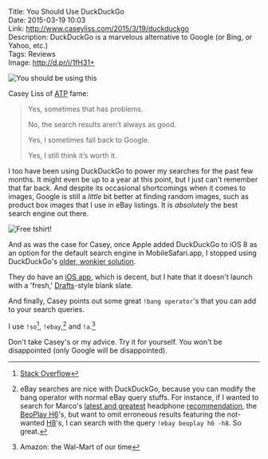 Title: You Should Use DuckDuckGo  
Date: 2015-03-19 10:03  
Link: http://www.caseyliss.com/2015/3/19/duckduckgo  
Description: DuckDuckGo is a marvelous alternative to Google (or Bing, or Yahoo, etc.)  
Tags: Reviews  
Image: http://d.pr/i/1fH31+  

<p><img class="screenshot" src="http://d.pr/i/1fH31+" alt="You should be using this" title="You should be using this">

Casey Liss of [ATP][1] fame:

> Yes, sometimes that has problems.
>
> No, the search results aren’t always as good.
>
> Yes, I sometimes fall back to Google.
>
> Yes, I still think it’s worth it.

I too have been using DuckDuckGo to power my searches for the past few months. It might even be up to a year at this point, but I just can't remember that far back. And despite its occasional shortcomings when it comes to images, Google is still a *little* bit better at finding random images, such as product box images that I use in eBay listings. It is *absolutely* the best search engine out there. 

<p><img class="screenshot" src="http://d.pr/i/10HDI+" alt="Free tshirt!" title="Free tshirt!"></p>

And as was the case for Casey, once Apple added DuckDuckGo to iOS 8 as an option for the default search engine in MobileSafari.app, I stopped using DuckDuckGo's [older, wonkier solution][2].

They do have an [iOS app][3], which is decent, but I hate that it doesn't launch with a 'fresh,' [Drafts][4]-style blank slate. 

And finally, Casey points out some great  `!bang operator`'s that you can add to your search queries.

I use `!so`[^1], `!ebay`,[^2] and `!a`.[^3]

Don't take Casey's or my advice. Try it for yourself. You won't be disappointed (only Google will be disappointed).

[^1]: [Stack Overflow][a]
[^2]: eBay searches are nice with DuckDuckGo, because you can modify the bang operator with normal eBay query stuffs. For instance, if I wanted to search for Marco's [latest and greatest][b] headphone [recommendation][c], the [BeoPlay H6][d]'s, but want to omit erroneous results featuring the not-wanted [H8][e]'s, I can search with the query `!ebay beoplay h6 -h8`. So great.
[^3]: Amazon: the Wal-Mart of our time

[a]: http://stackoverflow.com/ "Essential for any DIY web designer/developer like your's truly"
[b]: http://www.marco.org/headphones-closed-portable "Marco's mega headphone review"
[c]: http://www.marco.org/headphones-closed-portable#h6 "Marco's top pick for sound"
[d]: http://www.amazon.com/dp/B00C4VFYRC/ "B&O PLAY H6's on Amazon"
[e]: http://www.amazon.com/dp/B00R45Z2IE "B&O PLAY H8's on Amazon"

[1]: http://atp.fm "Accidental Tech Podcast"
[2]: http://lifehacker.com/5903558/how-to-add-a-new-default-search-engine-to-safari-on-the-iphone "How to change search engines on iOS pre-iOS 8"
[3]: https://itunes.apple.com/us/app/id663592361?at=1l3vx9s "DuckDuckGo on the App Store"
[4]: https://itunes.apple.com/us/app/drafts-4-quickly-capture-notes/id905337691?at=1l3vx9s "Drafts 4 on the App Store"